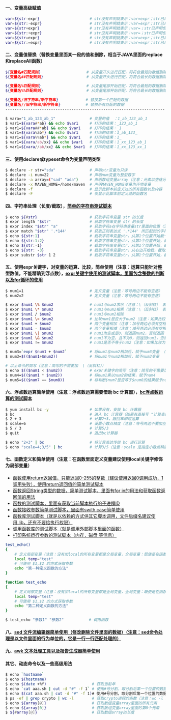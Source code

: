 #### 一、变量高级赋值
```bash
var=${str-expr}                      # str没有声明就表示：var=expr；str已声明但没有值就表示：var=；str已声明且有值就表示：var=$str
var=${str:-expr}                     # str没有声明就表示：var=expr；str已声明但没有值就表示：var=expr；str已声明且有值就表示：var=$str
var=${str+expr}                      # str没有声明就表示：var=；str已声明但没有值就表示：var=expr；str已声明且有值就表示：var=expr
var=${str:+expr}                     # str没有声明就表示：var=；str已声明但没有值就表示：var=；str已声明且有值就表示：var=expr
var=${str=expr}                      # str没有声明就表示：var=expr；str已声明但没有值就表示：var=；str已声明且有值就表示：var=$str
var=${str:=expr}                     # str没有声明就表示：var=expr；str已声明但没有值就表示：var=expr；str已声明且有值就表示：var=$str
```

#### 二、变量值替换（替换变量里面某一段的值和删除，相当于JAVA里面的replace和replaceAll函数）
```bash
${变量名#匹配规则}                    # 从变量开头进行匹配，将符合最短的数据删除
${变量名##匹配规则}                   # 从变量开头进行匹配，将符合最长的数据删除

${变量名%匹配规则}                    # 从变量尾部开始匹配，将符合最短的数据删除
${变量名%%匹配规则}                   # 从变量尾部开始匹配，将符合最长的数据删除

${变量名/旧字符串/新字符串}            # 替换第一个匹配的数据
${变量名//旧字符串/新字符串}           # 替换所有匹配的数据
----------------------------------------------------------------------

$ vara="1_ab_123_ab_1"               # 变量的值  ：1_ab_123_ab_1
$ var1=${vara#*ab} && echo $var1     # 打印的结果：_123_ab_1
$ var1=${vara##*ab} && echo $var1    # 打印的结果：_1
$ var1=${vara%ab*} && echo $var1     # 打印的结果：1_ab_123_
$ var1=${vara%%ab*} && echo $var1    # 打印的结果：1_
$ var1=${vara/ab/xx} && echo $var1   # 打印的结果：1_xx_123_ab_1
$ var1=${vara//ab/xx} && echo $var1  # 打印的结果：1_xx_123_xx_1
```

#### 三、使用declare或typeset命令为变量声明类型
```bash
$ declare -r str="sda"               # 声明str变量为只读
$ declare -i num=22                  # 声明num变量为整型数字
$ declare -a array=("sad" "ada")     # 声明数组变量array（注意：元素以空格分隔）
$ declare -x MAVEN_HOME=/home/maven  # 声明MAVEN_HOME变量为环境变量
$ declare -f                         # 显示此脚本前定义过的所有函数以及内容
$ declare -F                         # 仅显示此脚本前定义过的函数名
```

#### 四、字符串处理（长度/截取），[简单的字符串测试脚本](https://github.com/firechiang/linux-test/tree/master/sh/str_example.sh)
```bash
$ echo ${#str}                       # 获取字符串变量 str 的长度
$ expr length "$str"                 # 获取字符串变量 str 的长度
$ expr index "$str" "a"              # 获取字符a在字符串变量str里面的位置（注意：这个只能查找单个字符）
$ expr match "$str" '.*144'          # 获取正则表达式 '.*144' 所匹配到的字符在字符串变量str里所占的长度
$ echo ${str:1}                      # 截取字符串变量str，从第1个位置开始截一直截到最后（注意：字符串从0开始计算）
$ echo ${str:1:2}                    # 截取字符串变量str，从第1个位置开始，截到第2个位置（注意：字符串从0开始计算）
$ echo ${str:-1}                     # 截取字符串变量str，从第1个位置开始，截到第2个位置（注意：字符串从0开始计算）
$ echo ${str: -3}                    # 截取字符串变量str，从右边开始截，截取3位（注意：-3和冒号之间是有空格的）
$ expr substr $str 1 2               # 截取字符串变量str，从第1个位置开始，截到第2个位置（注意：字符串从1开始计算）
```

#### 五、使用expr关键字，对变量的运算、比较，简单使用（注意：运算只能针对整型数值，不能精确到浮点数），[expr关键字使用的测试脚本，里面包含整数的判断以及for循环的使用](https://github.com/firechiang/linux-test/tree/master/sh/sum_example.sh)
```bash
$ num1=1                             # 定义变量（注意：等号两边不能有空格）
$ num2=2                             # 定义变量（注意：等号两边不能有空格）

$ expr $num1 \% $num2                # num1与num2求余（注意：\（反斜杠） 表示转义）
$ expr $num1 \* $num2                # num1与num2相乘（注意：\（反斜杠） 表示转义）
$ expr $num1 / $num2                 # num1与num2相除
$ expr $num1 \> $num2                # 比较num1是否大于num2（注意：如果比较为真直接返回 1，为假 返回 0但不会输出。 \（反斜杠） 表示转义） 
$ expr $num1 + $num2                 # 两个变量相加（注意：加号两边必须有空格）
$ expr $num1 - $num2                 # 两个变量相减（注意：减号两边必须有空格）
$ expr $num1 \| $num2                # num1为空或是0，则返回num2，否则返回 num1（注意： \（反斜杠） 表示转义）
$ expr $num1 \& $num2                # num1不为空，且不为0，则返回num1，否则返回 0（注意： \（反斜杠） 表示转义）
$ expr $num1 != $num2                # num1是否不等于num2（注意：如果比较为真直接返回 1，为假 返回 0但不会输出。 \（反斜杠） 表示转义）

$ num3=`expr $num1 + $num2`          # 将num1与num2相加后，赋予num3变量 （注意：等号两边不能有空格，加号两边必须有空格）
$ num3=$(($num1+$num2))              # 将num1与num2相加后，赋予num3变量

# 以上命令的简写（注意：简写的不需要加  \（反斜杠））
$ echo $(($num1 < $num2))            # expr关键字的简写（注意：简写的不需要加  \（反斜杠））
$ num4=$(($num1 * $num2))            # 将num1乘以num2的结果，赋予num4
$ num5=$(($num7 == $num8))           # 将判断$num7是否等于$num8的结果赋予num5（注意：简写的方式，判断相等要用2个等号）
```

#### 六、浮点数运算简单使用（注意：浮点数运算需要借助 bc 计算器），[bc浮点数运算的测试脚本](https://github.com/firechiang/linux-test/tree/master/sh/bc_example.sh)
```bash
$ yum install bc -y                  # 如果没有，安装 bc 计算器
$ bc                                 # 进入 bc 计算器（如果有直接写 "计算表达式" 即可运算）
$ 2 + 3                              # 计算2+3，敲回车即可运算
$ scale=6                            # 设置小数点精度（注意：等号两边不要加空格） 
$ 5 / 3                              # 计算5/3
$ quit                               # 退出bc计算器

$ echo "2+3" | bc                    # 将计算表达传给 bc 进行运算
$ echo "scale=4;3/5" | bc            # 计算3/5（注意：scale 是指定小数点精度）
```

#### 七、函数定义和简单使用（注意：在函数里面定义变量建议使用local关键字修饰为局部变量）
 - [函数使用return返回值，只能返回0-255的整数（建议使用返回0调用成功，1调用失败），使用return返回值的简单测试脚本](https://github.com/firechiang/linux-test/tree/master/sh/function_example_2.sh)
 - [函数返回String类型的数据，简单测试脚本，里面有for in的用法和获取函数返回值的用法](https://github.com/firechiang/linux-test/tree/master/sh/function_example_3.sh)
 - [函数的测试脚本，里面有获取当前脚本执行的子进程ID](https://github.com/firechiang/linux-test/tree/master/sh/function_example.sh)
 - [函数接收参数简单测试脚本，里面有swith case简单使用](https://github.com/firechiang/linux-test/tree/master/sh/function_example_1.sh)
 - [函数库测试脚本（就是以依赖的方式供其它脚本调用，文件后缀名建议使用.lib，还有不要给执行权限）](https://github.com/firechiang/linux-test/tree/master/sh/base_function.lib)
 - [调用函数库的测试脚本（就是调用外部脚本里面的函数）](https://github.com/firechiang/linux-test/tree/master/sh/function_example_4.sh)
 - [打印系统运行参数的测试脚本（内存，磁盘 等信息）](https://github.com/firechiang/linux-test/tree/master/sh/function_example_5.sh)
```bash
test_echo()
{
    # 定义局部变量（注意：没有加local的所有变量都是全局变量，全局变量：既使是在函数外面也是可以使用的）
    local temp="test"
    # 可使用 $1,$2 的方式获取参数
    echo "第一种定义函数的方法"
}

function test_echo
{
    # 定义局部变量（注意：没有加local的所有变量都是全局变量，全局变量：既使是在函数外面也是可以使用的）
    local temp="test"
    # 可使用 $1,$2 的方式获取参数
    echo "第二种定义函数的方法"
}

$ test_echo "参数1" "参数2"           # 调用函数
```

#### 八、[sed 文件流编辑器简单使用（修改删除文件里面的数据）（注意：sed命令处理是以文件里面的行为单位的，它是一行一行匹配处理的）](https://github.com/firechiang/linux-test/tree/master/docs/sed-simple-use.md)

#### 九、[awk 文本处理工具以及报告生成器简单使用](https://github.com/firechiang/linux-test/tree/master/docs/awk-simple-use.md)

#### 其它、动态命令以及一些高级用法
```bash
$ echo `hostname`
$ echo $(hostname)
$ echo $(date +%Y)                    # 获取当前年
$ echo `cat aaa.sh | cut -d "#" -f 1` # 使用#号分割，取分割后第一个位置的数据（-d指定分隔符，-f指定获取位置）
$ echo $(cat aaa.sh | cut -d "#" -f 1)# 使用#号分割，取分割后第一个位置的数据（-d指定分隔符，-f指定获取位置）
$ ps -ef | grep crypto | wc -l        # 获取crypto进程的条数（注意：wc -l 就是统计数据的条数）
$ echo ${array[@]}                    # 获取数组变量array里面的所有元素
$ echo ${array[0]}                    # 获取数组变量array里面的第0个元素
$ ${#array[@]}                        # 获取数组array的长度
```